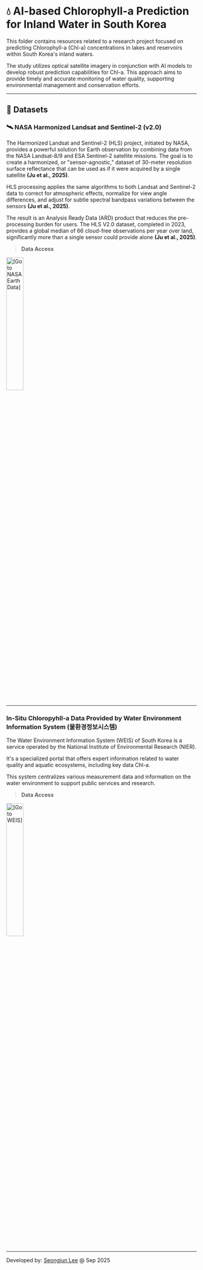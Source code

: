 # 💧 AI-based Chlorophyll-a Prediction for Inland Water in South Korea
This folder contains resources related to a research project focused on predicting Chlorophyll-a (Chl-a) concentrations in lakes and reservoirs within South Korea's inland waters.

The study utilizes optical satellite imagery in conjunction with AI models to develop robust prediction capabilities for Chl-a. This approach aims to provide timely and accurate monitoring of water quality, supporting environmental management and conservation efforts.

---

## 💾 Datasets
### 🛰️ NASA Harmonized Landsat and Sentinel-2 (v2.0)
The Harmonized Landsat and Sentinel-2 (HLS) project, initiated by NASA, provides a powerful solution for Earth observation by combining data from the NASA Landsat-8/9 and ESA Sentinel-2 satellite missions.
The goal is to create a harmonized, or "sensor-agnostic," dataset of 30-meter resolution surface reflectance that can be used as if it were acquired by a single satellite **(Ju et al., 2025)**.

HLS processing applies the same algorithms to both Landsat and Sentinel-2 data to correct for atmospheric effects, normalize for view angle differences, and adjust for subtle spectral bandpass variations between the sensors **(Ju et al., 2025)**.

The result is an Analysis Ready Data (ARD) product that reduces the pre-processing burden for users. The HLS V2.0 dataset, completed in 2023, provides a global median of 66 cloud-free observations per year over land, significantly more than a single sensor could provide alone **(Ju et al., 2025)**.

> **Data Access**

<a href="https://search.earthdata.nasa.gov/search?q=HLS">
  <img src="https://www.earthdata.nasa.gov/themes/custom/project/hds_earthdata/nasa-earthdata-logo.png" alt="[Go to NASA EarthData]" width="30%">
</a>

---

### In-Situ Chloropyhll-a Data Provided by Water Environment Information System (물환경정보시스템)
The Water Environment Information System (WEIS) of South Korea is a service operated by the National Institute of Environmental Research (NIER). 

It's a specialized portal that offers expert information related to water quality and aquatic ecosystems, including key data Chl-a.

This system centralizes various measurement data and information on the water environment to support public services and research.
 
> **Data Access**

<a href="http://211.114.21.27/web">
  <img src="http://211.114.21.27/com/images/common/logo.png" alt="[Go to WEIS]" width="30%">
</a>

---

Developed by: [Seongjun Lee](mailto:seongjunlee4473@gmail.com?subject=Questions%20for%20GitHub%20projects) @ Sep 2025
